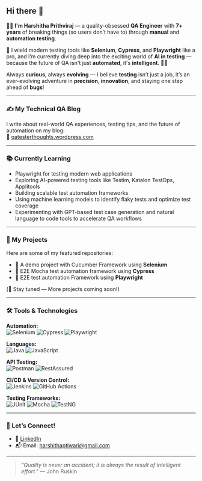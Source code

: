 ## Hi there 👋

👩‍💻 **I'm Harshitha Prithviraj** — a quality-obsessed **QA Engineer** with **7+ years** of breaking things (so users don’t have to) through **manual** and **automation testing**.

🔧 I wield modern testing tools like **Selenium**, **Cypress**, and **Playwright** like a pro, and I’m currently diving deep into the exciting world of **AI in testing** — because the future of QA isn't just **automated**, it's **intelligent**. 🤖✨

Always **curious**, always **evolving** — I believe **testing** isn’t just a job, it’s an ever-evolving adventure in **precision**, **innovation**, and staying one step ahead of **bugs**!

---

### ✍️ My Technical QA Blog
I write about real-world QA experiences, testing tips, and the future of automation on my blog:  
🔗 [qatesterthoughts.wordpress.com](https://qatesterthoughts.wordpress.com/)

---

### 📚 Currently Learning
 
- Playwright for testing modern web applications  
- Exploring AI-powered testing tools like Testim, Katalon TestOps, Applitools
- Building scalable test automation frameworks
- Using machine learning models to identify flaky tests and optimize test coverage
- Experimenting with GPT-based test case generation and natural language to code tools to accelerate QA workflows

  
---

### 🚀 My Projects

Here are some of my featured repositories:

- 🔹 A demo project with  Cucumber Framework using **Selenium**
- 🔹 E2E Mocha test automation framework using **Cypress**
- 🔹 E2E test automation Framework using **Playwright**

(📌 Stay tuned — More projects coming soon!)

---

### 🛠 Tools & Technologies

**Automation:**  
![Selenium](https://img.shields.io/badge/Selenium-43B02A?style=flat&logo=selenium&logoColor=white) 
![Cypress](https://img.shields.io/badge/Cypress-17202C?style=flat&logo=cypress&logoColor=white) 
![Playwright](https://img.shields.io/badge/Playwright-45ba63?style=flat&logo=playwright&logoColor=white)

**Languages:**  
![Java](https://img.shields.io/badge/Java-007396?style=flat&logo=java&logoColor=white) 
![JavaScript](https://img.shields.io/badge/JavaScript-F7DF1E?style=flat&logo=javascript&logoColor=black)

**API Testing:**  
![Postman](https://img.shields.io/badge/Postman-FF6C37?style=flat&logo=postman&logoColor=white) 
![RestAssured](https://img.shields.io/badge/RestAssured-00599C?style=flat)

**CI/CD & Version Control:**  
![Jenkins](https://img.shields.io/badge/Jenkins-D24939?style=flat&logo=jenkins&logoColor=white) 
![GitHub Actions](https://img.shields.io/badge/GitHub_Actions-2088FF?style=flat&logo=github-actions&logoColor=white)

**Testing Frameworks:**  
![JUnit](https://img.shields.io/badge/JUnit-25A162?style=flat) 
![Mocha](https://img.shields.io/badge/Mocha-8D6748?style=flat&logo=mocha&logoColor=white) 
![TestNG](https://img.shields.io/badge/TestNG-FFCC00?style=flat)

---

### 🤝 Let’s Connect!

- 💼 [LinkedIn](https://www.linkedin.com/in/harshithaprithviraj)
- 📬 Email: harshithaptiwari@gmail.com

---

> _"Quality is never an accident; it is always the result of intelligent effort."_ — John Ruskin
